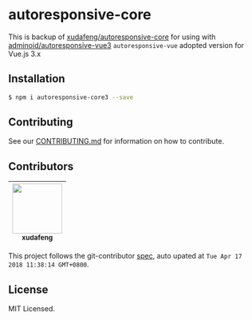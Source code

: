 # autoresponsive-core

This is backup of [xudafeng/autoresponsive-core](https://github.com/xudafeng/autoresponsive-core.git) for using with [adminoid/autoresponsive-vue3](https://github.com/adminoid/autoresponsive-vue3) `autoresponsive-vue` adopted version for Vue.js 3.x  

## Installation

``` bash
$ npm i autoresponsive-core3 --save
```

## Contributing

See our [CONTRIBUTING.md](./CONTRIBUTING.md) for information on how to contribute.

<!-- GITCONTRIBUTOR_START -->

## Contributors

| [<img src="https://avatars1.githubusercontent.com/u/1011681?v=4" width="100px;"/><br/><sub><b>xudafeng</b></sub>](https://github.com/xudafeng)<br/> |
|:---------------------------------------------------------------------------------------------------------------------------------------------------:|


This project follows the git-contributor [spec](https://github.com/xudafeng/git-contributor), auto upated at `Tue Apr 17 2018 11:38:14 GMT+0800`.

<!-- GITCONTRIBUTOR_END -->

## License

MIT Licensed.
